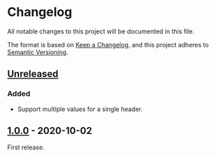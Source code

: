 # Changelog
All notable changes to this project will be documented in this file.

The format is based on [Keep a Changelog](https://keepachangelog.com/en/1.0.0/),
and this project adheres to [Semantic Versioning](https://semver.org/spec/v2.0.0.html).

## [Unreleased]
### Added
- Support multiple values for a single header.

## [1.0.0] - 2020-10-02
First release.

[Unreleased]: https://github.com/BatchLabs/headers-bundle/compare/v1.0.0...HEAD
[1.0.0]: https://github.com/BatchLabs/headers-bundle/releases/tag/v1.0.0
